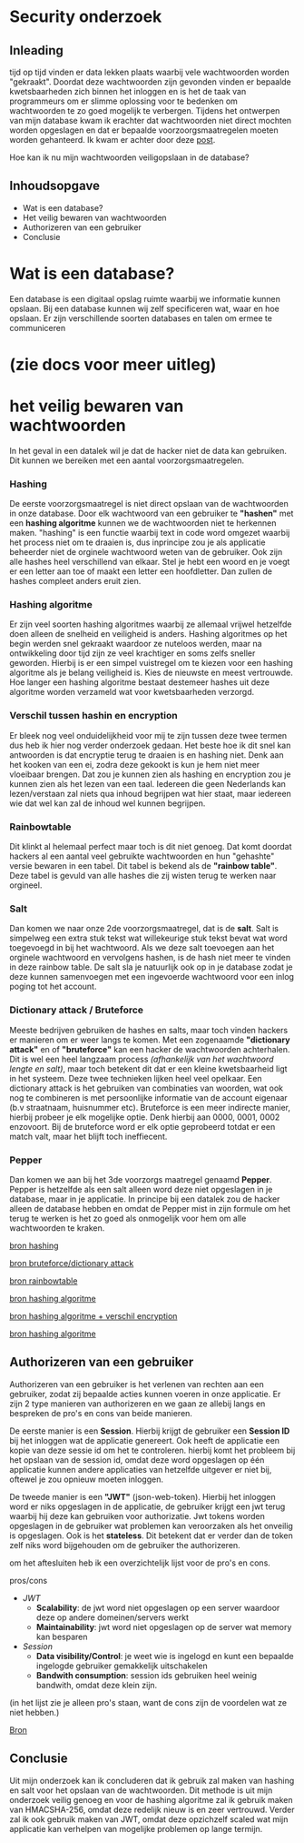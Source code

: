 # Security onderzoek
## Inleading
tijd op tijd vinden er data lekken plaats waarbij vele wachtwoorden worden "gekraakt". Doordat deze wachtwoorden zijn gevonden vinden er bepaalde kwetsbaarheden zich binnen het inloggen en is het de taak van programmeurs om er slimme oplossing voor te bedenken om wachtwoorden te zo goed mogelijk te verbergen. Tijdens het ontwerpen van mijn database kwam ik erachter dat wachtwoorden niet direct mochten worden opgeslagen en dat er bepaalde voorzoorgsmaatregelen moeten worden gehanteerd. Ik kwam er achter door deze [post](https://stackoverflow.com/questions/876342/storing-passwords-in-sql-server).

Hoe kan ik nu mijn wachtwoorden veiligopslaan in de database?


## Inhoudsopgave

- Wat is een database?
- Het veilig bewaren van wachtwoorden
- Authorizeren van een gebruiker
- Conclusie

# Wat is een database?
Een database is een digitaal opslag ruimte waarbij we informatie kunnen opslaan. Bij een database kunnen wij zelf specificeren wat, waar en hoe opslaan.
Er zijn verschillende soorten databases en talen om ermee te communiceren 
# (zie docs voor meer uitleg)

# het veilig bewaren van wachtwoorden

In het geval in een datalek wil je dat de hacker niet de data kan gebruiken. Dit kunnen we bereiken met een aantal voorzorgsmaatregelen. 

### Hashing
De eerste voorzorgsmaatregel is niet direct opslaan van de wachtwoorden in onze database. Door elk wachtwoord van een gebruiker te **"hashen"** met een **hashing algoritme** kunnen we de wachtwoorden niet te herkennen maken. "hashing" is een functie waarbij text in code word omgezet waarbij het process niet om te draaien is, dus inprincipe zou je als applicatie beheerder niet de orginele wachtwoord weten van de gebruiker. Ook zijn alle hashes heel verschillend van elkaar. Stel je hebt een woord en je voegt er een letter aan toe of maakt een letter een hoofdletter. Dan zullen de hashes compleet anders eruit zien. 

### Hashing algoritme
Er zijn veel soorten hashing algoritmes waarbij ze allemaal vrijwel hetzelfde doen alleen de snelheid en veiligheid is anders. Hashing algoritmes op het begin werden snel gekraakt waardoor ze nuteloos werden, maar na ontwikkeling door tijd zijn ze veel krachtiger en soms zelfs sneller geworden. Hierbij is er een simpel vuistregel om te kiezen voor een hashing algoritme als je belang veiligheid is. Kies de nieuwste en meest vertrouwde. Hoe langer een hashing algoritme bestaat destemeer hashes uit deze algoritme worden verzameld wat voor kwetsbaarheden verzorgd.

### Verschil tussen hashin en encryption
Er bleek nog veel onduidelijkheid voor mij te zijn tussen deze twee termen dus heb ik hier nog verder onderzoek gedaan.
Het beste hoe ik dit snel kan antwoorden is dat encryptie terug te draaien is en hashing niet. Denk aan het kooken van een ei, zodra deze gekookt is kun je hem niet meer vloeibaar brengen. Dat zou je kunnen zien als hashing en encryption zou je kunnen zien als het lezen van een taal. Iedereen die geen Nederlands kan lezen/verstaan zal niets qua inhoud begrijpen wat hier staat, maar iedereen wie dat wel kan zal de inhoud wel kunnen begrijpen.

### Rainbowtable
Dit klinkt al helemaal perfect maar toch is dit niet genoeg. Dat komt doordat hackers al een aantal veel gebruikte wachtwoorden en hun "gehashte" versie bewaren in een tabel. Dit tabel is bekend als de **"rainbow table"**. Deze tabel is gevuld van alle hashes die zij wisten terug te werken naar orgineel.

### Salt
Dan komen we naar onze 2de voorzorgsmaatregel, dat is de **salt**. Salt is simpelweg een extra stuk tekst wat willekeurige stuk tekst bevat wat word toegevoegd in bij het wachtwoord. Als we deze salt toevoegen aan het orginele wachtwoord en vervolgens hashen, is de hash niet meer te vinden in deze rainbow table. 
De salt sla je natuurlijk ook op in je database zodat je deze kunnen samenvoegen met een ingevoerde wachtwoord voor een inlog poging tot het account.

### Dictionary attack / Bruteforce
Meeste bedrijven gebruiken de hashes en salts, maar toch vinden hackers er manieren om er weer langs te komen. Met een zogenaamde **"dictionary attack"** en of **"bruteforce"** kan een hacker de wachtwoorden achterhalen. Dit is wel een heel langzaam process *(afhankelijk van het wachtwoord lengte en salt)*, maar toch betekent dit dat er een kleine kwetsbaarheid ligt in het systeem. Deze twee technieken lijken heel veel opelkaar. Een dictionary attack is het gebruiken van combinaties van woorden, wat ook nog te combineren is met persoonlijke informatie van de account eigenaar (b.v straatnaam, huisnummer etc). Bruteforce is een meer indirecte manier, hierbij probeer je elk mogelijke optie. Denk hierbij aan 0000, 0001, 0002 enzovoort. Bij de bruteforce word er elk optie geprobeerd totdat er een match valt, maar het blijft toch ineffiecent.


### Pepper
Dan komen we aan bij het 3de voorzorgs maatregel genaamd **Pepper**. Pepper is hetzelfde als een salt alleen word deze niet opgeslagen in je database, maar in je applicatie. In principe bij een datalek zou de hacker alleen de database hebben en omdat de Pepper mist in zijn formule om het terug te werken is het zo goed als onmogelijk voor hem om alle wachtwoorden te kraken.

[bron hashing](https://www.youtube.com/watch?v=FvstbO787Qo)

[bron bruteforce/dictionary attack](https://www.fortinet.com/resources/cyberglossary/brute-force-attack)

[bron rainbowtable](https://www.beyondidentity.com/glossary/rainbow-table-attack#:~:text=A%20rainbow%20table%20attack%20is,instead%20encrypt%20passwords%20using%20hashes.)

[bron hashing algoritme](https://blog.jscrambler.com/hashing-algorithms#:~:text=A%20hashing%20algorithm%20is%20a,hashing%20algorithms%20have%20been%20compromised.)

[bron hashing algoritme + verschil encryption](https://geekyhumans.com/de/encryption-and-hashing-algorithms/)

[bron hashing algoritme](https://docs.microsoft.com/en-us/aspnet/core/security/data-protection/consumer-apis/password-hashing?view=aspnetcore-5-0)

## Authorizeren van een gebruiker
Authorizeren van een gebruiker is het verlenen van rechten aan een gebruiker, zodat zij bepaalde acties kunnen voeren in onze applicatie. Er zijn 2 type manieren van authorizeren en we gaan ze allebij langs en bespreken de pro's en cons van beide manieren.

De eerste manier is een **Session**. Hierbij krijgt de gebruiker een **Session ID** bij het inloggen wat de applicatie genereert. Ook heeft de applicatie een kopie van deze sessie id om het te controleren. hierbij komt het probleem bij het opslaan van de session id, omdat deze word opgeslagen op één applicatie kunnen andere applicaties van hetzelfde uitgever er niet bij, oftewel je zou opnieuw moeten inloggen.

De tweede manier is een **"JWT"** (json-web-token). Hierbij het inloggen word er niks opgeslagen in de applicatie, de gebruiker krijgt een jwt terug waarbij hij deze kan gebruiken voor authorizatie. Jwt tokens worden opgeslagen in de gebruiker wat problemen kan veroorzaken als het onveilig is opgeslagen. Ook is het **stateless**. Dit betekent dat er verder dan de token zelf niks word bijgehouden om de gebruiker the authorizeren.

om het aftesluiten heb ik een overzichtelijk lijst voor de pro's en cons. 

pros/cons
* *JWT*
    - **Scalability**: de jwt word niet opgeslagen op een server waardoor deze op andere domeinen/servers werkt
    - **Maintainability**: jwt word niet opgeslagen op de server wat memory kan besparen
* *Session*
    - **Data visibility/Control**: je weet wie is ingelogd en kunt een bepaalde ingelogde gebruiker gemakkelijk uitschakelen
    - **Bandwith consumption**: session ids gebruiken heel weinig bandwith, omdat deze klein zijn.

(in het lijst zie je alleen pro's staan, want de cons zijn de voordelen wat ze niet hebben.)

[Bron](https://www.loginradius.com/blog/engineering/guest-post/jwt-vs-sessions)

## Conclusie
Uit mijn onderzoek kan ik concluderen dat ik gebruik zal maken van hashing en salt voor het opslaan van de wachtwoorden. Dit methode is uit mijn onderzoek veilig genoeg en voor de hashing algoritme zal ik gebruik maken van HMACSHA-256, omdat deze redelijk nieuw is en zeer vertrouwd. Verder zal ik ook gebruik maken van JWT, omdat deze opzichzelf scaled wat mijn applicatie kan verhelpen van mogelijke problemen op lange termijn.

